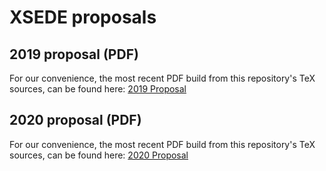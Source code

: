 # XSEDE proposals

## 2019 proposal (PDF) 
For our convenience, the most recent PDF build from this repository's TeX sources, can be found here:
[2019 Proposal](https://gitlab.com/xsede/xsede/-/jobs/artifacts/master/download?job=compile_pdf)

## 2020 proposal (PDF) 
For our convenience, the most recent PDF build from this repository's TeX sources, can be found here:
[2020 Proposal](https://gitlab.com/xsede/xsede/-/jobs/artifacts/master/download?job=compile_pdf)